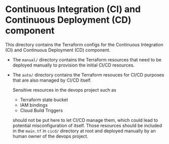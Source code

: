 # Continuous Integration (CI) and Continuous Deployment (CD) component

This directory contains the Terraform configs for the Continuous Integration (CI)
and Continuous Deployment (CD) component.

* The `manual/` directory contains the Terraform resources that need to be
  deployed manually to provision the initial CI/CD resources.

* The `auto/` directory contains the Terraform resouces for CI/CD purposes
  that are also managed by CI/CD itself.

  Sensitive resources in the devops project such as

  * Terraform state bucket
  * IAM bindings
  * Cloud Build Triggers

   should not be put here to let CI/CD manage them, which could lead to
   potential misconfiguration of itself. Those resources should be included
   in the `main.tf` in `cicd/` directory at root and deployed manually by
   an human owner of the devops project.
